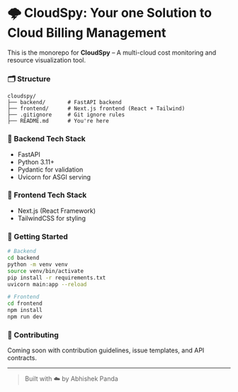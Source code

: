 # 🌩️ CloudSpy: Your one Solution to Cloud Billing Management


This is the monorepo for **CloudSpy** – A multi-cloud cost monitoring and resource visualization tool.

### 🗂 Structure

```
cloudspy/
├── backend/       # FastAPI backend
├── frontend/      # Next.js frontend (React + Tailwind)
├── .gitignore     # Git ignore rules
├── README.md      # You're here
```

### 🔧 Backend Tech Stack

* FastAPI
* Python 3.11+
* Pydantic for validation
* Uvicorn for ASGI serving

### 🎨 Frontend Tech Stack

* Next.js (React Framework)
* TailwindCSS for styling

### 🧪 Getting Started

```bash
# Backend
cd backend
python -m venv venv
source venv/bin/activate
pip install -r requirements.txt
uvicorn main:app --reload

# Frontend
cd frontend
npm install
npm run dev
```

### 📌 Contributing

Coming soon with contribution guidelines, issue templates, and API contracts.

---

> Built with ☁️ by Abhishek Panda
